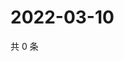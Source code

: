 # 2022-03-10

共 0 条

<!-- BEGIN WEIBO -->
<!-- 最后更新时间 Thu Mar 10 2022 15:14:33 GMT+0800 (China Standard Time) -->

<!-- END WEIBO -->
